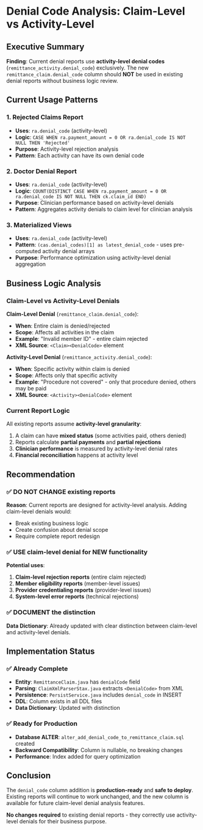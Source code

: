 # Denial Code Analysis: Claim-Level vs Activity-Level

## Executive Summary

**Finding**: Current denial reports use **activity-level denial codes** (`remittance_activity.denial_code`) exclusively. The new `remittance_claim.denial_code` column should **NOT** be used in existing denial reports without business logic review.

## Current Usage Patterns

### 1. Rejected Claims Report
- **Uses**: `ra.denial_code` (activity-level)
- **Logic**: `CASE WHEN ra.payment_amount = 0 OR ra.denial_code IS NOT NULL THEN 'Rejected'`
- **Purpose**: Activity-level rejection analysis
- **Pattern**: Each activity can have its own denial code

### 2. Doctor Denial Report  
- **Uses**: `ra.denial_code` (activity-level)
- **Logic**: `COUNT(DISTINCT CASE WHEN ra.payment_amount = 0 OR ra.denial_code IS NOT NULL THEN ck.claim_id END)`
- **Purpose**: Clinician performance based on activity-level denials
- **Pattern**: Aggregates activity denials to claim level for clinician analysis

### 3. Materialized Views
- **Uses**: `ra.denial_code` (activity-level) 
- **Pattern**: `(cas.denial_codes)[1] as latest_denial_code` - uses pre-computed activity denial arrays
- **Purpose**: Performance optimization using activity-level denial aggregation

## Business Logic Analysis

### Claim-Level vs Activity-Level Denials

**Claim-Level Denial** (`remittance_claim.denial_code`):
- **When**: Entire claim is denied/rejected
- **Scope**: Affects all activities in the claim
- **Example**: "Invalid member ID" - entire claim rejected
- **XML Source**: `<Claim><DenialCode>` element

**Activity-Level Denial** (`remittance_activity.denial_code`):
- **When**: Specific activity within claim is denied
- **Scope**: Affects only that specific activity
- **Example**: "Procedure not covered" - only that procedure denied, others may be paid
- **XML Source**: `<Activity><DenialCode>` element

### Current Report Logic

All existing reports assume **activity-level granularity**:
1. A claim can have **mixed status** (some activities paid, others denied)
2. Reports calculate **partial payments** and **partial rejections**
3. **Clinician performance** is measured by activity-level denial rates
4. **Financial reconciliation** happens at activity level

## Recommendation

### ✅ DO NOT CHANGE existing reports
**Reason**: Current reports are designed for activity-level analysis. Adding claim-level denials would:
- Break existing business logic
- Create confusion about denial scope
- Require complete report redesign

### ✅ USE claim-level denial for NEW functionality
**Potential uses**:
1. **Claim-level rejection reports** (entire claim rejected)
2. **Member eligibility reports** (member-level issues)
3. **Provider credentialing reports** (provider-level issues)
4. **System-level error reports** (technical rejections)

### ✅ DOCUMENT the distinction
**Data Dictionary**: Already updated with clear distinction between claim-level and activity-level denials.

## Implementation Status

### ✅ Already Complete
- **Entity**: `RemittanceClaim.java` has `denialCode` field
- **Parsing**: `ClaimXmlParserStax.java` extracts `<DenialCode>` from XML
- **Persistence**: `PersistService.java` includes `denial_code` in INSERT
- **DDL**: Column exists in all DDL files
- **Data Dictionary**: Updated with distinction

### ✅ Ready for Production
- **Database ALTER**: `alter_add_denial_code_to_remittance_claim.sql` created
- **Backward Compatibility**: Column is nullable, no breaking changes
- **Performance**: Index added for query optimization

## Conclusion

The `denial_code` column addition is **production-ready** and **safe to deploy**. Existing reports will continue to work unchanged, and the new column is available for future claim-level denial analysis features.

**No changes required** to existing denial reports - they correctly use activity-level denials for their business purpose.
